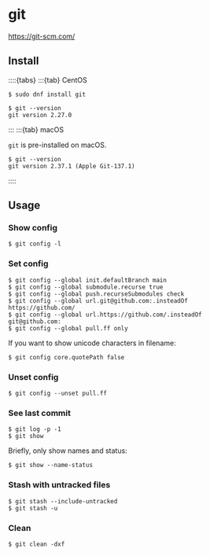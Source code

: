 # git

<https://git-scm.com/>

## Install

::::{tabs}
:::{tab} CentOS

```console
$ sudo dnf install git
```

```console
$ git --version
git version 2.27.0
```

:::
:::{tab} macOS

`git` is pre-installed on macOS.

```console
$ git --version
git version 2.37.1 (Apple Git-137.1)
```

::::

## Usage

### Show config

```console
$ git config -l
```

### Set config

```console
$ git config --global init.defaultBranch main
$ git config --global submodule.recurse true
$ git config --global push.recurseSubmodules check
$ git config --global url.git@github.com:.insteadOf https://github.com/
$ git config --global url.https://github.com/.insteadOf git@github.com:
$ git config --global pull.ff only
```

If you want to show unicode characters in filename:

```console
$ git config core.quotePath false
```

### Unset config

```console
$ git config --unset pull.ff
```

### See last commit

```console
$ git log -p -1
$ git show
```

Briefly, only show names and status:

```console
$ git show --name-status
```

### Stash with untracked files

```console
$ git stash --include-untracked
$ git stash -u
```

### Clean

```console
$ git clean -dxf
```

